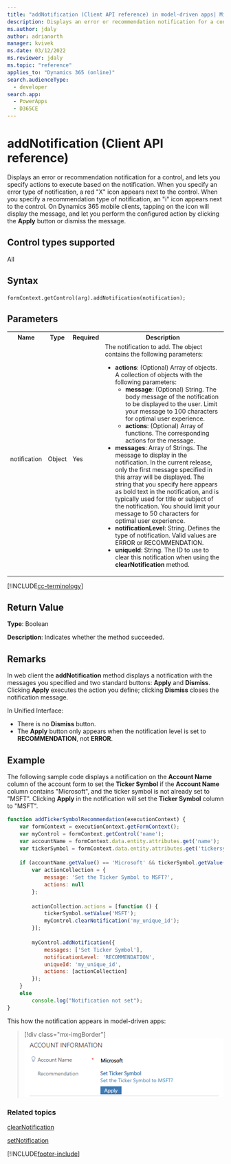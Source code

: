 ```yaml
---
title: "addNotification (Client API reference) in model-driven apps| MicrosoftDocs"
description: Displays an error or recommendation notification for a control, and lets you specify to execute based on the notification.
ms.author: jdaly
author: adrianorth
manager: kvivek
ms.date: 03/12/2022
ms.reviewer: jdaly
ms.topic: "reference"
applies_to: "Dynamics 365 (online)"
search.audienceType: 
  - developer
search.app: 
  - PowerApps
  - D365CE
---
```

# addNotification (Client API reference)

Displays an error or recommendation notification for a control, and lets you specify actions to execute based on the notification. When you specify an error type of notification, a red "X" icon appears next to the control. When you specify a recommendation type of notification, an "i" icon appears next to the control. On Dynamics 365 mobile clients, tapping on the icon will display the message, and let you perform the configured action by clicking the **Apply** button or dismiss the message. 

## Control types supported

All

## Syntax

`formContext.getControl(arg).addNotification(notification);`

## Parameters

<table style="width:100%">
<tr>
<th>Name</th>
<th>Type</th>
<th>Required</th>
<th>Description</th>
</tr>
<tr>
<td>notification</td>
<td>Object</td>
<td>Yes</td>
<td>The notification to add. The object contains the following parameters:
<ul>
<li><b>actions</b>: (Optional) Array of objects. A collection of objects with the following parameters:
<ul>
<li><b>message</b>: (Optional) String. The body message of the notification to be displayed to the user. Limit your message to 100 characters for optimal user experience.</li>
<li><b>actions</b>: (Optional) Array of functions. The corresponding actions for the message.</li>
</ul>
<li><b>messages</b>: Array of Strings. The message to display in the notification. In the current release, only the first message specified in this array will be displayed. The string that you specify here appears as bold text in the notification, and is typically used for title or subject of the notification. You should limit your message to 50 characters for optimal user experience.</li>
<li><b>notificationLevel</b>: String. Defines the type of notification. Valid values are ERROR or RECOMMENDATION.</li>
<li><b>uniqueId</b>: String. The ID to use to clear this notification when using the <b>clearNotification</b> method.</li>
</ul></td>
</tr>

</table>

[!INCLUDE[cc-terminology](../../../../data-platform/includes/cc-terminology.md)]

## Return Value

**Type**: Boolean

**Description**: Indicates whether the method succeeded.


## Remarks

In web client the **addNotification** method displays a notification with the messages you specified and two standard buttons: **Apply** and **Dismiss**. Clicking **Apply** executes the action you define; clicking **Dismiss** closes the notification message.

In Unified Interface:

- There is no **Dismiss** button.
- The **Apply** button only appears when the notification level is set to **RECOMMENDATION**, not **ERROR**.

## Example

The following sample code displays a notification on the **Account Name** column of the account form to set the **Ticker Symbol** if the **Account Name** column contains "Microsoft", and the ticker symbol is not already set to "MSFT". Clicking **Apply** in the notification will set the **Ticker Symbol** column to "MSFT".

```JavaScript
function addTickerSymbolRecommendation(executionContext) {
    var formContext = executionContext.getFormContext();
    var myControl = formContext.getControl('name');
    var accountName = formContext.data.entity.attributes.get('name');
    var tickerSymbol = formContext.data.entity.attributes.get('tickersymbol');

    if (accountName.getValue() == 'Microsoft' && tickerSymbol.getValue() != 'MSFT') {
        var actionCollection = {
            message: 'Set the Ticker Symbol to MSFT?',
            actions: null
        };

        actionCollection.actions = [function () {
            tickerSymbol.setValue('MSFT');
            myControl.clearNotification('my_unique_id');
        }];

        myControl.addNotification({
            messages: ['Set Ticker Symbol'],
            notificationLevel: 'RECOMMENDATION',
            uniqueId: 'my_unique_id',
            actions: [actionCollection]
        });
    }
    else
        console.log("Notification not set");
}
```

This how the notification appears in model-driven apps:

> [!div class="mx-imgBorder"]
> ![Example add notification.](../../../media/clientapi_addnotification.png "Example add notification")

### Related topics

[clearNotification](clearNotification.md)

[setNotification](setNotification.md)





[!INCLUDE[footer-include](../../../../../includes/footer-banner.md)]